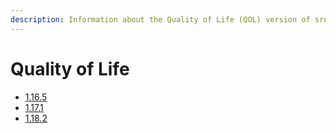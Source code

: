 ```yaml
---
description: Information about the Quality of Life (QOL) version of srnyx's Modpack.
---
```


# Quality of Life

* [1.16.5](1.16.5.md)
* [1.17.1](1.17.1.md)
* [1.18.2](1.18.1.md)

